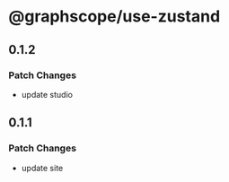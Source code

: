 # @graphscope/use-zustand

## 0.1.2

### Patch Changes

- update studio

## 0.1.1

### Patch Changes

- update site
